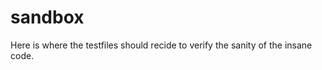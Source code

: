 sandbox
=======

Here is where the testfiles should recide to verify the sanity of the insane code.
